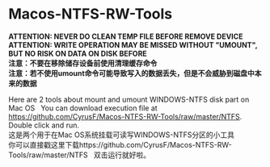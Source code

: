 # Macos-NTFS-RW-Tools
 
**ATTENTION: NEVER DO CLEAN TEMP FILE BEFORE REMOVE DEVICE**  
**ATTENTION: WRITE OPERATION MAY BE MISSED WITHOUT "UMOUNT", BUT NO RISK ON DATA ON DISK BEFORE**  
**注意：不要在移除储存设备前使用清理缓存命令**  
**注意：若不使用umount命令可能导致写入的数据丢失，但是不会威胁到磁盘中本来的数据**  
 
Here are 2 tools about mount and umount WINDOWS-NTFS disk part on Mac OS   
You can download execution file at https://github.com/CyrusF/Macos-NTFS-RW-Tools/raw/master/NTFS.  
Double click and run.  
这是两个用于在Mac OS系统挂载可读写WINDOWS-NTFS分区的小工具  
你可以直接戳这里下载https://github.com/CyrusF/Macos-NTFS-RW-Tools/raw/master/NTFS  
双击运行就好啦。
